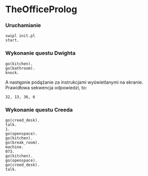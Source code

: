 # TheOfficeProlog

### Uruchamianie
```
swipl init.pl
start.
```

### Wykonanie questu Dwighta
```
go(kitchen).
go(bathroom).
knock.
```
A następnie podążanie za instrukcjami wyświetlanymi na ekranie. Prawidłowa sekwencja odpowiedzi, to:
```
32, 13, 36, 6
```

### Wykonanie questu Creeda
```
go(creed_desk).
talk.
1.
go(openspace).
go(kitchen).
go(break_room).
machine.
073.
go(kitchen).
go(openspace).
go(creed_desk).
talk.
```

